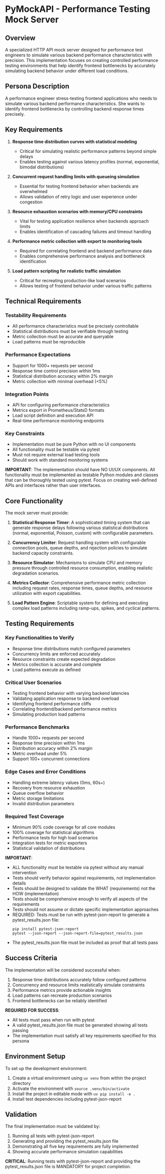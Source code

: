 # PyMockAPI - Performance Testing Mock Server

## Overview
A specialized HTTP API mock server designed for performance test engineers to simulate various backend performance characteristics with precision. This implementation focuses on creating controlled performance testing environments that help identify frontend bottlenecks by accurately simulating backend behavior under different load conditions.

## Persona Description
A performance engineer stress-testing frontend applications who needs to simulate various backend performance characteristics. She wants to identify frontend bottlenecks by controlling backend response times precisely.

## Key Requirements

1. **Response time distribution curves with statistical modeling**
   - Critical for simulating realistic performance patterns beyond simple delays
   - Enables testing against various latency profiles (normal, exponential, bimodal distributions)

2. **Concurrent request handling limits with queueing simulation**
   - Essential for testing frontend behavior when backends are overwhelmed
   - Allows validation of retry logic and user experience under congestion

3. **Resource exhaustion scenarios with memory/CPU constraints**
   - Vital for testing application resilience when backends approach limits
   - Enables identification of cascading failures and timeout handling

4. **Performance metric collection with export to monitoring tools**
   - Required for correlating frontend and backend performance data
   - Enables comprehensive performance analysis and bottleneck identification

5. **Load pattern scripting for realistic traffic simulation**
   - Critical for recreating production-like load scenarios
   - Allows testing of frontend behavior under various traffic patterns

## Technical Requirements

### Testability Requirements
- All performance characteristics must be precisely controllable
- Statistical distributions must be verifiable through testing
- Metric collection must be accurate and queryable
- Load patterns must be reproducible

### Performance Expectations
- Support for 1000+ requests per second
- Response time control precision within 1ms
- Statistical distribution accuracy within 2% margin
- Metric collection with minimal overhead (<5%)

### Integration Points
- API for configuring performance characteristics
- Metrics export in Prometheus/StatsD formats
- Load script definition and execution API
- Real-time performance monitoring endpoints

### Key Constraints
- Implementation must be pure Python with no UI components
- All functionality must be testable via pytest
- Must not require external load testing tools
- Should work with standard monitoring systems

**IMPORTANT**: The implementation should have NO UI/UX components. All functionality must be implemented as testable Python modules and classes that can be thoroughly tested using pytest. Focus on creating well-defined APIs and interfaces rather than user interfaces.

## Core Functionality

The mock server must provide:

1. **Statistical Response Timer**: A sophisticated timing system that can generate response delays following various statistical distributions (normal, exponential, Poisson, custom) with configurable parameters.

2. **Concurrency Limiter**: Request handling system with configurable connection pools, queue depths, and rejection policies to simulate backend capacity constraints.

3. **Resource Simulator**: Mechanisms to simulate CPU and memory pressure through controlled resource consumption, enabling realistic degradation scenarios.

4. **Metrics Collector**: Comprehensive performance metric collection including request rates, response times, queue depths, and resource utilization with export capabilities.

5. **Load Pattern Engine**: Scriptable system for defining and executing complex load patterns including ramp-ups, spikes, and cyclical patterns.

## Testing Requirements

### Key Functionalities to Verify
- Response time distributions match configured parameters
- Concurrency limits are enforced accurately
- Resource constraints create expected degradation
- Metrics collection is accurate and complete
- Load patterns execute as defined

### Critical User Scenarios
- Testing frontend behavior with varying backend latencies
- Validating application response to backend overload
- Identifying frontend performance cliffs
- Correlating frontend/backend performance metrics
- Simulating production load patterns

### Performance Benchmarks
- Handle 1000+ requests per second
- Response time precision within 1ms
- Distribution accuracy within 2% margin
- Metric overhead under 5%
- Support 100+ concurrent connections

### Edge Cases and Error Conditions
- Handling extreme latency values (0ms, 60s+)
- Recovery from resource exhaustion
- Queue overflow behavior
- Metric storage limitations
- Invalid distribution parameters

### Required Test Coverage
- Minimum 90% code coverage for all core modules
- 100% coverage for statistical algorithms
- Performance tests for high load scenarios
- Integration tests for metric exporters
- Statistical validation of distributions

**IMPORTANT**:
- ALL functionality must be testable via pytest without any manual intervention
- Tests should verify behavior against requirements, not implementation details
- Tests should be designed to validate the WHAT (requirements) not the HOW (implementation)
- Tests should be comprehensive enough to verify all aspects of the requirements
- Tests should not assume or dictate specific implementation approaches
- REQUIRED: Tests must be run with pytest-json-report to generate a pytest_results.json file:
  ```
  pip install pytest-json-report
  pytest --json-report --json-report-file=pytest_results.json
  ```
- The pytest_results.json file must be included as proof that all tests pass

## Success Criteria

The implementation will be considered successful when:

1. Response time distributions accurately follow configured patterns
2. Concurrency and resource limits realistically simulate constraints
3. Performance metrics provide actionable insights
4. Load patterns can recreate production scenarios
5. Frontend bottlenecks can be reliably identified

**REQUIRED FOR SUCCESS**:
- All tests must pass when run with pytest
- A valid pytest_results.json file must be generated showing all tests passing
- The implementation must satisfy all key requirements specified for this persona

## Environment Setup

To set up the development environment:
1. Create a virtual environment using `uv venv` from within the project directory
2. Activate the environment with `source .venv/bin/activate`
3. Install the project in editable mode with `uv pip install -e .`
4. Install test dependencies including pytest-json-report

## Validation

The final implementation must be validated by:
1. Running all tests with pytest-json-report
2. Generating and providing the pytest_results.json file
3. Demonstrating all five key requirements are fully implemented
4. Showing accurate performance simulation capabilities

**CRITICAL**: Running tests with pytest-json-report and providing the pytest_results.json file is MANDATORY for project completion.